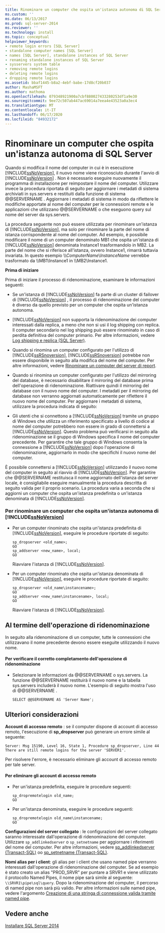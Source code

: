 ```yaml
---
title: Rinominare un computer che ospita un'istanza autonoma di SQL Server | Microsoft Docs
ms.custom: ''
ms.date: 06/13/2017
ms.prod: sql-server-2014
ms.reviewer: ''
ms.technology: install
ms.topic: conceptual
helpviewer_keywords:
- remote login errors [SQL Server]
- standalone computer names [SQL Server]
- names [SQL Server], standalone instances of SQL Server
- renaming standalone instances of SQL Server
- sysservers system table
- removing remote logins
- deleting remote logins
- dropping remote logins
ms.assetid: bbaf1445-b8a2-4ebf-babe-17d8cf20b037
author: MashaMSFT
ms.author: mathoma
ms.openlocfilehash: 079348921900a7cbf880027433280253df1a9e30
ms.sourcegitcommit: 9ee72c507ab447ac69014a7eea4e43523a0a3ec4
ms.translationtype: MT
ms.contentlocale: it-IT
ms.lasthandoff: 06/17/2020
ms.locfileid: "84932172"
---
```

# <a name="rename-a-computer-that-hosts-a-stand-alone-instance-of-sql-server"></a>Rinominare un computer che ospita un'istanza autonoma di SQL Server
  Quando si modifica il nome del computer in cui è in esecuzione [!INCLUDE[ssNoVersion](../../includes/ssnoversion-md.md)], il nuovo nome viene riconosciuto durante l'avvio di [!INCLUDE[ssNoVersion](../../includes/ssnoversion-md.md)] . Non è necessario eseguire nuovamente il programma di installazione per reimpostare il nome del computer. Utilizzare invece la procedura riportata di seguito per aggiornare i metadati di sistema archiviati in sys.servers e restituiti dalla funzione di sistema @@SERVERNAME . Aggiornare i metadati di sistema in modo da riflettere le modifiche apportate al nome del computer per le connessioni remote e le applicazioni che utilizzano @@SERVERNAME o che eseguono query sul nome del server da sys.servers.  
  
 La procedura seguente non può essere utilizzata per rinominare un'istanza di [!INCLUDE[ssNoVersion](../../includes/ssnoversion-md.md)], ma solo per rinominare la parte del nome di istanza corrispondente al nome del computer. Ad esempio, è possibile modificare il nome di un computer denominato MB1 che ospita un'istanza di [!INCLUDE[ssNoVersion](../../includes/ssnoversion-md.md)] denominata Instance1 trasformandolo in MB2. La parte del nome che si riferisce all'istanza, ovvero Instance1, rimarrà tuttavia invariata. In questo esempio \\\\*ComputerName*\\*InstanceName* verrebbe trasformato da \\\MB1\Instance1 in \\\MB2\Instance1.  
  
 **Prima di iniziare**  
  
 Prima di iniziare il processo di ridenominazione, esaminare le informazioni seguenti:  
  
-   Se un'istanza di [!INCLUDE[ssNoVersion](../../includes/ssnoversion-md.md)] fa parte di un cluster di failover di [!INCLUDE[ssNoVersion](../../includes/ssnoversion-md.md)] , il processo di ridenominazione del computer è diverso da quello previsto per un computer che ospita un'istanza autonoma.  
  
-   [!INCLUDE[ssNoVersion](../../includes/ssnoversion-md.md)] non supporta la ridenominazione dei computer interessati dalla replica, a meno che non si usi il log shipping con replica. Il computer secondario nel log shipping può essere rinominato in caso di perdita definitiva del computer primario. Per altre informazioni, vedere [Log shipping e replica &#40;SQL Server&#41;](../log-shipping/log-shipping-and-replication-sql-server.md).  
  
-   Quando si rinomina un computer configurato per l'utilizzo di [!INCLUDE[ssRSnoversion](../../includes/ssrsnoversion-md.md)], [!INCLUDE[ssRSnoversion](../../includes/ssrsnoversion-md.md)] potrebbe non essere disponibile in seguito alla modifica del nome del computer. Per altre informazioni, vedere [Rinominare un computer del server di report](../../reporting-services/report-server/rename-a-report-server-computer.md).  
  
-   Quando si rinomina un computer configurato per l'utilizzo del mirroring del database, è necessario disabilitare il mirroring del database prima dell'operazione di ridenominazione. Riattivare quindi il mirroring del database con il nuovo nome del computer. I metadati per il mirroring del database non verranno aggiornati automaticamente per riflettere il nuovo nome del computer. Per aggiornare i metadati di sistema, utilizzare la procedura indicata di seguito:  
  
-   Gli utenti che si connettono a [!INCLUDE[ssNoVersion](../../includes/ssnoversion-md.md)] tramite un gruppo di Windows che utilizza un riferimento specificato a livello di codice al nome del computer potrebbero non essere in grado di connettersi a [!INCLUDE[ssNoVersion](../../includes/ssnoversion-md.md)]. Questo problema può verificarsi in seguito alla ridenominazione se il gruppo di Windows specifica il nome del computer precedente. Per garantire che tale gruppo di Windows consenta la connessione a [!INCLUDE[ssNoVersion](../../includes/ssnoversion-md.md)] dopo l'operazione di ridenominazione, aggiornarlo in modo che specifichi il nuovo nome del computer.  
  
 È possibile connettersi a [!INCLUDE[ssNoVersion](../../includes/ssnoversion-md.md)] utilizzando il nuovo nome del computer in seguito al riavvio di [!INCLUDE[ssNoVersion](../../includes/ssnoversion-md.md)]. Per garantire che @@SERVERNAME restituisca il nome aggiornato dell'istanza del server locale, è consigliabile eseguire manualmente la procedura descritta di seguito valida per il proprio scenario. La procedura varia a seconda che si aggiorni un computer che ospita un'istanza predefinita o un'istanza denominata di [!INCLUDE[ssNoVersion](../../includes/ssnoversion-md.md)].  
  
### <a name="to-rename-a-computer-that-hosts-a-stand-alone-instance-of-ssnoversion"></a>Per rinominare un computer che ospita un'istanza autonoma di [!INCLUDE[ssNoVersion](../../includes/ssnoversion-md.md)]  
  
-   Per un computer rinominato che ospita un'istanza predefinita di [!INCLUDE[ssNoVersion](../../includes/ssnoversion-md.md)], eseguire le procedure riportate di seguito:  
  
    ```  
    sp_dropserver <old_name>;  
    GO  
    sp_addserver <new_name>, local;  
    GO  
    ```  
  
     Riavviare l'istanza di [!INCLUDE[ssNoVersion](../../includes/ssnoversion-md.md)].  
  
-   Per un computer rinominato che ospita un'istanza denominata di [!INCLUDE[ssNoVersion](../../includes/ssnoversion-md.md)], eseguire le procedure riportate di seguito:  
  
    ```  
    sp_dropserver <old_name\instancename>;  
    GO  
    sp_addserver <new_name\instancename>, local;  
    GO  
    ```  
  
     Riavviare l'istanza di [!INCLUDE[ssNoVersion](../../includes/ssnoversion-md.md)].  
  
## <a name="after-the-renaming-operation"></a>Al termine dell'operazione di ridenominazione  
 In seguito alla ridenominazione di un computer, tutte le connessioni che utilizzavano il nome precedente devono essere eseguite utilizzando il nuovo nome.  
  
#### <a name="to-verify-that-the-renaming-operation-has-completed-successfully"></a>Per verificare il corretto completamento dell'operazione di ridenominazione  
  
-   Selezionare le informazioni da @@SERVERNAME o sys.servers. La funzione @@SERVERNAME restituirà il nuovo nome e la tabella sys.servers includerà il nuovo nome. L'esempio di seguito mostra l'uso di @@SERVERNAME .  
  
    ```  
    SELECT @@SERVERNAME AS 'Server Name';  
    ```  
  
## <a name="additional-considerations"></a>Ulteriori considerazioni  
 **Account di accesso remoto** : se il computer dispone di account di accesso remoto, l'esecuzione di **sp_dropserver** può generare un errore simile al seguente:  
  
 `Server: Msg 15190, Level 16, State 1, Procedure sp_dropserver, Line 44 There are still remote logins for the server 'SERVER1'.`  
  
 Per risolvere l'errore, è necessario eliminare gli account di accesso remoto per tale server.  
  
#### <a name="to-drop-remote-logins"></a>Per eliminare gli account di accesso remoto  
  
-   Per un'istanza predefinita, eseguire le procedure seguenti:  
  
    ```  
    sp_dropremotelogin old_name;  
    GO  
    ```  
  
-   Per un'istanza denominata, eseguire le procedure seguenti:  
  
    ```  
    sp_dropremotelogin old_name\instancename;  
    GO  
    ```  
  
 **Configurazioni del server collegato** : le configurazioni del server collegato saranno interessate dall'operazione di ridenominazione del computer. Utilizzare `sp_addlinkedserver` o `sp_setnetname` per aggiornare i riferimenti del nome del computer. Per altre informazioni, vedere [sp_addlinkedserver &#40;Transact-SQL&#41;](/sql/relational-databases/system-stored-procedures/sp-addlinkedserver-transact-sql) oo [sp_setnetname &#40;Transact-SQL&#41;](/sql/relational-databases/system-stored-procedures/sp-setnetname-transact-sql).  
  
 **Nomi alias per i client**: gli alias per i client che usano named pipe verranno interessati dall'operazione di ridenominazione del computer. Se ad esempio è stato creato un alias "PROD_SRVR" per puntare a SRVR1 e viene utilizzato il protocollo Named Pipes, il nome pipe sarà simile al seguente: `\\SRVR1\pipe\sql\query`. Dopo la ridenominazione del computer, il percorso di named pipe non sarà più valido. Per altre informazioni sulle named pipe, vedere l'argomento [Creazione di una stringa di connessione valida tramite named pipe](https://go.microsoft.com/fwlink/?LinkId=111063).  
  
## <a name="see-also"></a>Vedere anche  
 [Installare SQL Server 2014](../../database-engine/install-windows/install-sql-server.md)  
  
  

